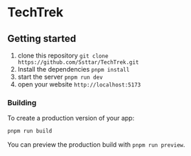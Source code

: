 # TechTrek

## Getting started

1. clone this repository
`git clone https://github.com/Ssttar/TechTrek.git`
2. Install the dependencies 
 `pnpm install`
3. start the server 
  `pnpm run dev`
4. open your website
  `http://localhost:5173`

### Building

To create a production version of your app:

```bash
pnpm run build
```

You can preview the production build with `pnpm run preview`.
